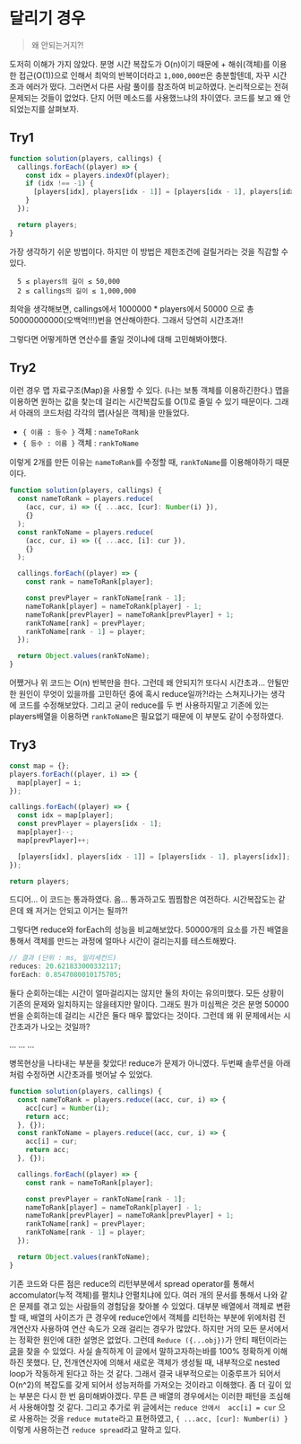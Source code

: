 # 달리기 경우

> 왜 안되는거지?!

도저히 이해가 가지 않았다. 분명 시간 복잡도가 O(n)이기 때문에 + 해쉬(객체)를 이용한 접근(O(1))으로 인해서 최악의 반복이더라고 `1,000,000번`은 충분할텐데, 자꾸 시간초과 에러가 떴다. 그러면서 다른 사람 풀이를 참조하여 비교하였다. 논리적으로는 전혀 문제되는 것들이 없었다. 단지 어떤 메소드를 사용했느냐의 차이였다. 코드를 보고 왜 안되었는지를 살펴보자.

## Try1

```js
function solution(players, callings) {
  callings.forEach((player) => {
    const idx = players.indexOf(player);
    if (idx !== -1) {
      [players[idx], players[idx - 1]] = [players[idx - 1], players[idx]];
    }
  });

  return players;
}
```

가장 생각하기 쉬운 방법이다. 하지만 이 방법은 제한조건에 걸릴거라는 것을 직감할 수 있다.

```
  5 ≤ players의 길이 ≤ 50,000
  2 ≤ callings의 길이 ≤ 1,000,000
```

최악을 생각해보면, callings에서 1000000 \* players에서 50000 으로 총 50000000000(오백억!!!)번을 연산해야한다. 그래서 당연히 시간초과!!

그렇다면 어떻게하면 연산수를 줄일 것이냐에 대해 고민해봐야했다.

## Try2

이런 경우 맵 자료구조(Map)을 사용할 수 있다. (나는 보통 객체를 이용하긴한다.) 맵을 이용하면 원하는 값을 찾는데 걸리는 시간복잡도를 O(1)로 줄일 수 있기 때문이다. 그래서 아래의 코드처럼 각각의 맵(사실은 객체)을 만들었다.

- `{ 이름 : 등수 }` 객체 : `nameToRank`
- `{ 등수 : 이름 }` 객체 : `rankToName`

이렇게 2개를 만든 이유는 `nameToRank`를 수정할 때, `rankToName`를 이용해야하기 때문이다.

```js
function solution(players, callings) {
  const nameToRank = players.reduce(
    (acc, cur, i) => ({ ...acc, [cur]: Number(i) }),
    {}
  );
  const rankToName = players.reduce(
    (acc, cur, i) => ({ ...acc, [i]: cur }),
    {}
  );

  callings.forEach((player) => {
    const rank = nameToRank[player];

    const prevPlayer = rankToName[rank - 1];
    nameToRank[player] = nameToRank[player] - 1;
    nameToRank[prevPlayer] = nameToRank[prevPlayer] + 1;
    rankToName[rank] = prevPlayer;
    rankToName[rank - 1] = player;
  });

  return Object.values(rankToName);
}
```

어쨌거나 위 코드는 O(n) 반복만을 한다. 그런데 왜 안되지?! 또다시 시간초과... 안될만한 원인이 무엇이 있을까를 고민하던 중에 혹시 reduce일까?!라는 스쳐지나가는 생각에 코드를 수정해보았다. 그리고 굳이 reduce를 두 번 사용하지말고 기존에 있는 players배열을 이용하면 `rankToName`은 필요없기 때문에 이 부분도 같이 수정하였다.

## Try3

```js
const map = {};
players.forEach((player, i) => {
  map[player] = i;
});

callings.forEach((player) => {
  const idx = map[player];
  const prevPlayer = players[idx - 1];
  map[player]--;
  map[prevPlayer]++;

  [players[idx], players[idx - 1]] = [players[idx - 1], players[idx]];
});

return players;
```

드디어... 이 코드는 통과하였다. 음... 통과하고도 찜찜함은 여전하다. 시간복잡도는 같은데 왜 저거는 안되고 이거는 될까?!

그렇다면 reduce와 forEach의 성능을 비교해보았다. 50000개의 요소를 가진 배열을 통해서 객체를 만드는 과정에 얼마나 시간이 걸리는지를 테스트해봤다.

```js
// 결과 (단위 : ms, 밀리세컨드)
reduces: 20.621833000332117;
forEach: 0.8547080010175705;
```

둘다 순회하는데는 시간이 얼마걸리지는 않지만 둘의 차이는 유의미했다. 모든 상황이 기존의 문제와 일치하지는 않을테지만 말이다. 그래도 뭔가 미심쩍은 것은 분명 50000번을 순회하는데 걸리는 시간은 둘다 매우 짧았다는 것이다. 그런데 왜 위 문제에서는 시간초과가 나오는 것일까?

...
...
...

병목현상을 나타내는 부분을 찾았다! reduce가 문제가 아니였다. 두번째 솔루션을 아래처럼 수정하면 시간초과를 벗어날 수 있었다.

```js
function solution(players, callings) {
  const nameToRank = players.reduce((acc, cur, i) => {
    acc[cur] = Number(i);
    return acc;
  }, {});
  const rankToName = players.reduce((acc, cur, i) => {
    acc[i] = cur;
    return acc;
  }, {});

  callings.forEach((player) => {
    const rank = nameToRank[player];

    const prevPlayer = rankToName[rank - 1];
    nameToRank[player] = nameToRank[player] - 1;
    nameToRank[prevPlayer] = nameToRank[prevPlayer] + 1;
    rankToName[rank] = prevPlayer;
    rankToName[rank - 1] = player;
  });

  return Object.values(rankToName);
}
```

기존 코드와 다른 점은 reduce의 리턴부분에서 spread operator를 통해서 accomulator(누적 객체)를 펼치냐 안펼치냐에 있다. 여러 개의 문서를 통해서 나와 같은 문제를 겪고 있는 사람들의 경험담을 찾아볼 수 있었다. 대부분 배열에서 객체로 변환할 때, 배열의 사이즈가 큰 경우에 reduce안에서 객체를 리턴하는 부분에 위에처럼 전개연산자 사용하여 연산 속도가 오래 걸리는 경우가 많았다. 하지만 거의 모든 문서에서는 정확한 원인에 대한 설명은 없었다. 그런데 `Reduce ({...obj})`가 안티 패턴이라는 [글](https://betterprogramming.pub/the-reduce-spread-anti-pattern-fc0c1c0b23f6)을 찾을 수 있었다. 사실 솔직하게 이 글에서 말하고자하는바를 100% 정확하게 이해하진 못했다. 단, 전개연산자에 의해서 새로운 객체가 생성될 때, 내부적으로 nested loop가 작동하게 된다고 하는 것 같다. 그래서 결국 내부적으로는 이중루프가 되어서 O(n^2)의 복잡도를 갖게 되어서 성능저하를 가져오는 것이라고 이해했다. 좀 더 깊이 있는 부분은 다시 한 번 음미해봐야겠다. 무튼 큰 배열의 경우에서는 이러한 패턴을 조심해서 사용해야할 것 같다. 그리고 추가로 위 글에서는 `reduce 안에서  acc[i] = cur` 으로 사용하는 것을 `reduce mutate`라고 표현하였고, `{ ...acc, [cur]: Number(i) }` 이렇게 사용하는건 `reduce spread`라고 말하고 있다.
